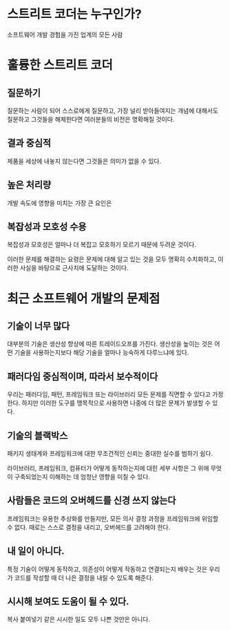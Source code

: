 # 스트리트 코더는 누구인가?
소프트웨어 개발 경험을 가진 업계의 모든 사람

# 훌륭한 스트리트 코더
## 질문하기
질문하는 사람이 되어 스스로에게 질문하고, 가장 널리 받아들여지는 개념에 대해서도 질문하고 그것들을 해체한다면 여러분들의 비전은 명확해질 것이다.

## 결과 중심적
제품을 세상에 내놓지 않는다면 그것들은 의미가 없을 수 있다.

## 높은 처리량
개발 속도에 영향을 미치는 가장 큰 요인은
## 복잡성과 모호성 수용
복잡성과 모호성은 얼마나 더 복잡고 모호하기 모르기 때문에 두려운 것이다.

이러한 문제를 해결하는 요령은 문제에 대해 알고 있는 것을 모두 명확히 수치화하고, 이러한 사실을 바탕으로 근사치애 도달하는 것이다.

# 최근 소프트웨어 개발의 문제점
## 기술이 너무 많다
대부분의 기술은 생산성 향상에 따른 트레이드오프를 가진다. 생산성을 높이는 것은 어떤 기술을 사용하는지보다 해당 기술을 얼마나 능숙하게 다루느냐에 있다.

## 패러다임 중심적이며, 따라서 보수적이다
우리는 패러다임, 패턴, 프레임워크 또는 라이브러리 모든 문제를 직면할 수 있다고 가정한다. 하지만 이러한 도구를 맹목적으로 사용하면 나중에 더 많은 문제가 발생할 수 있다.

## 기술의 블랙박스
패키지 생태계와 프레임워크에 대한 무조건적인 신뢰는 중대한 실수를 범하기 쉽다.

라이브러리, 프레임워크, 컴퓨터가 어떻게 동작하는지에 대힌 세부 사항은 그 위애 무엇이 구축되었는지 이해하는 데 엄청난 영향을 미칠 수 있다.

## 사람들은 코드의 오버헤드를 신경 쓰지 않는다
프레임워크는 유용한 추상화를 만들지만, 모든 의사 결정 과정을 프레임워크에 위임할 수 없다. 때로는 스스로 결정을 내리고, 오버헤드를 고려해야 한다.

## 내 일이 아니다.
특정 기술이 어떻게 동작하고, 의존성이 어떻게 작동하고 연결되는지 배우는 것은 우리가 코드를 작성할 때 더 나은 결정을 내릴 수 있도록 해준다.

## 시시해 보여도 도움이 될 수 있다.
복사 붙여넣기 같은 시시한 일도 모두 나쁜 것만은 아니다.
